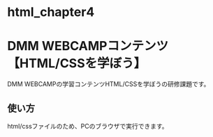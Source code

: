 # html_chapter4
# DMM WEBCAMPコンテンツ【HTML/CSSを学ぼう】
DMM WEBCAMPの学習コンテンツHTML/CSSを学ぼうの研修課題です。
## 使い方
html/cssファイルのため、PCのブラウザで実行できます。
